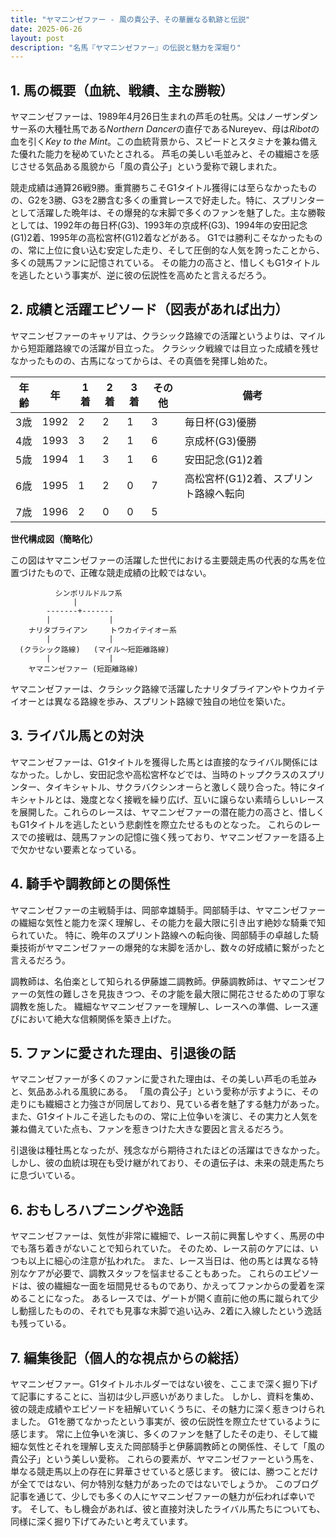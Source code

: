 ```yaml
---
title: "ヤマニンゼファー - 風の貴公子、その華麗なる軌跡と伝説"
date: 2025-06-26
layout: post
description: "名馬『ヤマニンゼファー』の伝説と魅力を深堀り"
---
```


## 1. 馬の概要（血統、戦績、主な勝鞍）

ヤマニンゼファーは、1989年4月26日生まれの芦毛の牡馬。父はノーザンダンサー系の大種牡馬である*Northern Dancer*の直仔であるNureyev、母は*Ribot*の血を引く*Key to the Mint*。この血統背景から、スピードとスタミナを兼ね備えた優れた能力を秘めていたとされる。  芦毛の美しい毛並みと、その繊細さを感じさせる気品ある風貌から「風の貴公子」という愛称で親しまれた。

競走成績は通算26戦9勝。重賞勝ちこそG1タイトル獲得には至らなかったものの、G2を3勝、G3を2勝含む多くの重賞レースで好走した。特に、スプリンターとして活躍した晩年は、その爆発的な末脚で多くのファンを魅了した。主な勝鞍としては、1992年の毎日杯(G3)、1993年の京成杯(G3)、1994年の安田記念(G1)2着、1995年の高松宮杯(G1)2着などがある。  G1では勝利こそなかったものの、常に上位に食い込む安定した走り、そして圧倒的な人気を誇ったことから、多くの競馬ファンに記憶されている。  その能力の高さと、惜しくもG1タイトルを逃したという事実が、逆に彼の伝説性を高めたと言えるだろう。


## 2. 成績と活躍エピソード（図表があれば出力）

ヤマニンゼファーのキャリアは、クラシック路線での活躍というよりは、マイルから短距離路線での活躍が目立った。  クラシック戦線では目立った成績を残せなかったものの、古馬になってからは、その真価を発揮し始めた。


| 年齢 | 年   | 1着 | 2着 | 3着 | その他 | 備考                                      |
|------|-----|-----|-----|-----|--------|-------------------------------------------|
| 3歳   | 1992 | 2   | 2   | 1   | 3     | 毎日杯(G3)優勝                               |
| 4歳   | 1993 | 3   | 2   | 1   | 6     | 京成杯(G3)優勝                               |
| 5歳   | 1994 | 1   | 3   | 1   | 6     | 安田記念(G1)2着                               |
| 6歳   | 1995 | 1   | 2   | 0   | 7     | 高松宮杯(G1)2着、スプリント路線へ転向        |
| 7歳   | 1996 | 2   | 0   | 0   | 5     |                                           |


**世代構成図（簡略化）**

この図はヤマニンゼファーの活躍した世代における主要競走馬の代表的な馬を位置づけたもので、正確な競走成績の比較ではない。

```
          シンボリルドルフ系
              |
        -------+-------
        |             |
    ナリタブライアン     トウカイテイオー系
        |             |
  (クラシック路線)   (マイル～短距離路線)
        |             |
    ヤマニンゼファー (短距離路線)
```

ヤマニンゼファーは、クラシック路線で活躍したナリタブライアンやトウカイテイオーとは異なる路線を歩み、スプリント路線で独自の地位を築いた。


## 3. ライバル馬との対決

ヤマニンゼファーは、G1タイトルを獲得した馬とは直接的なライバル関係にはなかった。しかし、安田記念や高松宮杯などでは、当時のトップクラスのスプリンター、タイキシャトル、サクラバクシンオーらと激しく競り合った。特にタイキシャトルとは、幾度となく接戦を繰り広げ、互いに譲らない素晴らしいレースを展開した。これらのレースは、ヤマニンゼファーの潜在能力の高さと、惜しくもG1タイトルを逃したという悲劇性を際立たせるものとなった。  これらのレースでの接戦は、競馬ファンの記憶に強く残っており、ヤマニンゼファーを語る上で欠かせない要素となっている。


## 4. 騎手や調教師との関係性

ヤマニンゼファーの主戦騎手は、岡部幸雄騎手。岡部騎手は、ヤマニンゼファーの繊細な気性と能力を深く理解し、その能力を最大限に引き出す絶妙な騎乗で知られていた。  特に、晩年のスプリント路線への転向後、岡部騎手の卓越した騎乗技術がヤマニンゼファーの爆発的な末脚を活かし、数々の好成績に繋がったと言えるだろう。

調教師は、名伯楽として知られる伊藤雄二調教師。伊藤調教師は、ヤマニンゼファーの気性の難しさを見抜きつつ、その才能を最大限に開花させるための丁寧な調教を施した。  繊細なヤマニンゼファーを理解し、レースへの準備、レース運びにおいて絶大な信頼関係を築き上げた。


## 5. ファンに愛された理由、引退後の話

ヤマニンゼファーが多くのファンに愛された理由は、その美しい芦毛の毛並みと、気品あふれる風貌にある。  「風の貴公子」という愛称が示すように、その走りにも繊細さと力強さが同居しており、見ている者を魅了する魅力があった。  また、G1タイトルこそ逃したものの、常に上位争いを演じ、その実力と人気を兼ね備えていた点も、ファンを惹きつけた大きな要因と言えるだろう。

引退後は種牡馬となったが、残念ながら期待されたほどの活躍はできなかった。  しかし、彼の血統は現在も受け継がれており、その遺伝子は、未来の競走馬たちに息づいている。


## 6. おもしろハプニングや逸話

ヤマニンゼファーは、気性が非常に繊細で、レース前に興奮しやすく、馬房の中でも落ち着きがないことで知られていた。  そのため、レース前のケアには、いつも以上に細心の注意が払われた。  また、レース当日は、他の馬とは異なる特別なケアが必要で、調教スタッフを悩ませることもあった。  これらのエピソードは、彼の繊細な一面を垣間見せるものであり、かえってファンからの愛着を深めることになった。  あるレースでは、ゲートが開く直前に他の馬に蹴られて少し動揺したものの、それでも見事な末脚で追い込み、2着に入線したという逸話も残っている。


## 7. 編集後記（個人的な視点からの総括）

ヤマニンゼファー。G1タイトルホルダーではない彼を、ここまで深く掘り下げて記事にすることに、当初は少し戸惑いがありました。  しかし、資料を集め、彼の競走成績やエピソードを紐解いていくうちに、その魅力に深く惹きつけられました。  G1を勝てなかったという事実が、彼の伝説性を際立たせているように感じます。  常に上位争いを演じ、多くのファンを魅了したその走り、そして繊細な気性とそれを理解し支えた岡部騎手と伊藤調教師との関係性、そして「風の貴公子」という美しい愛称。  これらの要素が、ヤマニンゼファーという馬を、単なる競走馬以上の存在に昇華させていると感じます。  彼には、勝つことだけが全てではない、何か特別な魅力があったのではないでしょうか。  このブログ記事を通じて、少しでも多くの人にヤマニンゼファーの魅力が伝われば幸いです。  そして、もし機会があれば、彼と直接対決したライバル馬たちについても、同様に深く掘り下げてみたいと考えています。
